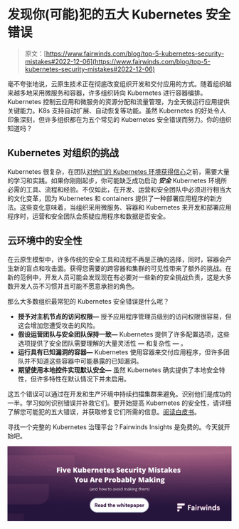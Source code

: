 # 发现你(可能)犯的五大 Kubernetes 安全错误

> 原文：[https://www.fairwinds.com/blog/top-5-kubernetes-security-mistakes#2022-12-06](https://www.fairwinds.com/blog/top-5-kubernetes-security-mistakes#2022-12-06)

 毫不夸张地说，云原生技术正在彻底改变组织开发和交付应用的方式。随着组织越来越多地采用微服务和容器，许多组织转向 Kubernetes 进行容器编排。Kubernetes 控制云应用和微服务的资源分配和流量管理，为全天候运行应用提供关键能力。K8s 支持自动扩展、自动恢复等功能。虽然 Kubernetes 的好处令人印象深刻，但许多组织都在为五个常见的 Kubernetes 安全错误而努力。你的组织知道吗？

## Kubernetes 对组织的挑战

Kubernetes 很复杂，在团队[对他们的 Kubernetes 环境获得信心](/kubernetes-maturity-model/phase-4-build-confidence)之前，需要大量的学习和实践。如果你刚刚起步，你可能缺乏成功启动 ***安全*** Kubernetes 环境所必需的工具、流程和经验。不仅如此，在开发、运营和安全团队中必须进行相当大的文化变革，因为 Kubernetes 和 containers 提供了一种部署应用程序的新方法。这些变化意味着，当组织采用微服务、容器和 Kubernetes 来开发和部署应用程序时，运营和安全团队会质疑应用程序和数据是否安全。

## 云环境中的安全性

在云原生模型中，许多传统的安全工具和流程不再是正确的选择，同时，容器会产生新的盲点和攻击面。获得您需要的跨容器和集群的可见性带来了额外的挑战。在新的范例中，开发人员可能会发现现在有必要对一些新的安全挑战负责，这是大多数开发人员不习惯并且可能不愿意承担的角色。

那么大多数组织最常犯的 Kubernetes 安全错误是什么呢？

*   **授予对主机节点的访问权限—** 授予应用程序管理员级别的访问权限很容易，但这会增加您遭受攻击的风险。
*   **假设运营团队与安全团队保持一致—** Kubernetes 提供了许多配置选项，这些选项提供了安全团队需要理解的大量灵活性 **—** 和复杂性 **—** 。
*   **运行具有已知漏洞的容器—** Kubernetes 使用容器来交付应用程序，但许多团队并不知道这些容器中可能暴露的已知漏洞。
*   **期望使用本地控件实现默认安全—** 虽然 Kubernetes 确实提供了本地安全特性，但许多特性在默认情况下并未启用。

这五个错误可以通过在开发和生产环境中持续扫描集群来避免。识别他们是成功的一半。学习如何识别错误并补救它们。要开始提高 Kubernetes 的安全性，请详细了解您可能犯的五大错误，并获取修复它们所需的信息。[阅读白皮书](https://www.fairwinds.com/top-five-kubernetes-security-mistakes-0-0)。

寻找一个完整的 Kubernetes 治理平台？Fairwinds Insights 是免费的。今天就开始吧。

[![The Top 5 Kubernetes Security Mistakes You Are Probably making](img/9133465fd4e699bbd4f6fdac84ce8018.png)](https://cta-redirect.hubspot.com/cta/redirect/2184645/eae00e98-7ed3-42f8-8ea9-885755ea79ac)